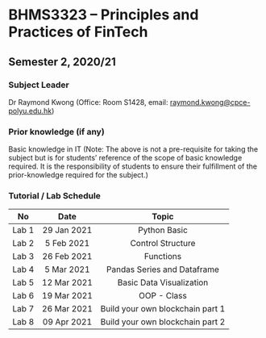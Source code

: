 # BHMS3323 – Principles and Practices of FinTech
## Semester 2, 2020/21

### Subject Leader
Dr Raymond Kwong (Office: Room S1428, email: raymond.kwong@cpce-polyu.edu.hk)

### Prior knowledge (if any)
Basic knowledge in IT
(Note: The above is not a pre-requisite for taking the subject but is for students’ reference of the scope of basic knowledge required.  It is the responsibility of students to ensure their fulfillment of the prior-knowledge required for the subject.)

### Tutorial / Lab Schedule

|No | Date |Topic |
|:-:|:-:|:-:|
|Lab 1| 29 Jan 2021 | Python Basic | 
|Lab 2| 5 Feb 2021 |Control Structure | 
|Lab 3| 26 Feb 2021 |Functions | 
|Lab 4| 5 Mar 2021 |Pandas Series and Dataframe | 
|Lab 5| 12 Mar 2021 |Basic Data Visualization | 
|Lab 6| 19 Mar 2021 |OOP - Class | 
|Lab 7| 26 Mar 2021 |Build your own blockchain part 1 | 
|Lab 8| 09 Apr 2021 |Build your own blockchain part 2 | 

